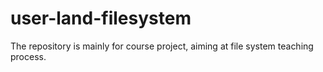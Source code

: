# user-land-filesystem
The repository is mainly for course project, aiming at file system teaching process.
